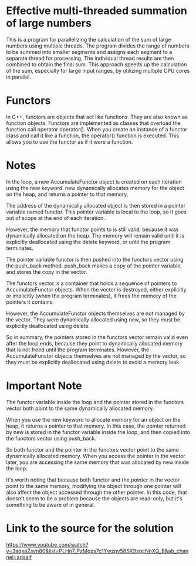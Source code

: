 # Effective multi-threaded summation of large numbers
This is a program for parallelizing the calculation of the sum of large numbers using multiple threads. 
The program divides the range of numbers to be summed into smaller segments and assigns each segment to a separate thread for processing.
The individual thread results are then combined to obtain the final sum. This approach speeds up the calculation of the sum, especially for large input ranges,
by utilizing multiple CPU cores in parallel.

# Functors
In C++, functors are objects that act like functions. They are also known as function objects.
Functors are implemented as classes that overload the function call operator operator(). 
When you create an instance of a functor class and call it like a function, 
the operator() function is executed. This allows you to use the functor as if it were a function.

# Notes
In the loop, a new AccumulateFunctor object is created on each iteration using the new keyword. new dynamically allocates memory for the object on the heap, and returns a pointer to that memory.

The address of the dynamically allocated object is then stored in a pointer variable named functor. This pointer variable is local to the loop, so it goes out of scope at the end of each iteration.

However, the memory that functor points to is still valid, because it was dynamically allocated on the heap. The memory will remain valid until it is explicitly deallocated using the delete keyword, or until the program terminates.

The pointer variable functor is then pushed into the functors vector using the push_back method. push_back makes a copy of the pointer variable, and stores the copy in the vector.

The functors vector is a container that holds a sequence of pointers to AccumulateFunctor objects. When the vector is destroyed, either explicitly or implicitly (when the program terminates), it frees the memory of the pointers it contains.

However, the AccumulateFunctor objects themselves are not managed by the vector. They were dynamically allocated using new, so they must be explicitly deallocated using delete.

So in summary, the pointers stored in the functors vector remain valid even after the loop ends, because they point to dynamically allocated memory that is not freed until the program terminates. However, the AccumulateFunctor objects themselves are not managed by the vector, so they must be explicitly deallocated using delete to avoid a memory leak.


# Important Note
The functor variable inside the loop and the pointer stored in the functors vector both point to the same dynamically allocated memory.

When you use the new keyword to allocate memory for an object on the heap, it returns a pointer to that memory. In this case, the pointer returned by new is stored in the functor variable inside the loop, and then copied into the functors vector using push_back.

So both functor and the pointer in the functors vector point to the same dynamically allocated memory. When you access the pointer in the vector later, you are accessing the same memory that was allocated by new inside the loop.

It's worth noting that because both functor and the pointer in the vector point to the same memory, modifying the object through one pointer will also affect the object accessed through the other pointer. In this code, that doesn't seem to be a problem because the objects are read-only, but it's something to be aware of in general.

# Link to the source for the solution
https://www.youtube.com/watch?v=3aqxaZsvn80&list=PLHn7_PzMqzs7c1Ywzpy58SK9zqcNnXQ_B&ab_channel=arisaif
